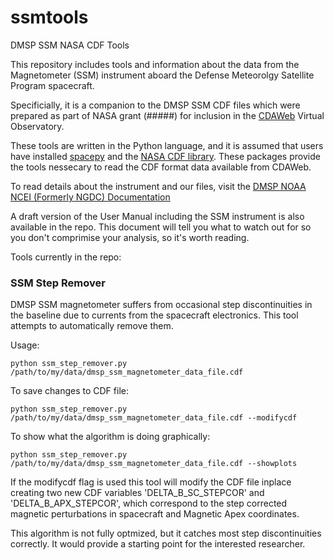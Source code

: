 # ssmtools
DMSP SSM NASA CDF Tools

This repository includes tools and information about the data from the Magnetometer (SSM) instrument 
aboard the Defense Meteorolgy Satellite Program spacecraft.

Specificially, it is a companion to the DMSP SSM CDF files which were prepared as part of NASA grant (#####) 
for inclusion in the [CDAWeb](http://cdaweb.gsfc.nasa.gov/istp_public/) Virtual Observatory.

These tools are written in the Python language, and it is assumed that users have installed [spacepy](http://spacepy.lanl.gov/index.shtml)
and the [NASA CDF library](http://cdf.gsfc.nasa.gov/html/sw_and_docs.html). 
These packages provide the tools nessecary to read the CDF format data available from CDAWeb.

To read details about the instrument and our files, visit the [DMSP NOAA NCEI (Formerly NGDC) Documentation](http://satdat.ngdc.noaa.gov/dmsp/docs/)

A draft version of the User Manual including the SSM instrument is also available in the repo. 
This document will tell you what to watch out for so you don't comprimise your analysis, so it's worth reading.

Tools currently in the repo:

### SSM Step Remover
DMSP SSM magnetometer suffers from occasional step discontinuities in the baseline due to currents from the spacecraft electronics. This tool attempts to automatically remove them.

Usage:
```
python ssm_step_remover.py /path/to/my/data/dmsp_ssm_magnetometer_data_file.cdf
```
To save changes to CDF file:
```
python ssm_step_remover.py /path/to/my/data/dmsp_ssm_magnetometer_data_file.cdf --modifycdf
```
To show what the algorithm is doing graphically:
```
python ssm_step_remover.py /path/to/my/data/dmsp_ssm_magnetometer_data_file.cdf --showplots
```
If the modifycdf flag is used this tool will modify the CDF file inplace creating two new CDF variables
'DELTA_B_SC_STEPCOR' and 'DELTA_B_APX_STEPCOR',
which correspond to the step corrected magnetic perturbations in spacecraft and Magnetic Apex coordinates.

This algorithm is not fully optmized, but it catches most step discontinuities correctly. It would provide a starting point for the interested researcher.

